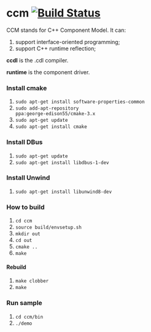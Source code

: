 # ccm [![Build Status](https://travis-ci.org/jingcao80/ccm.svg?branch=master)](https://travis-ci.org/jingcao80/ccm)

CCM stands for C++ Component Model. It can:
1. support interface-oriented programming;
2. support C++ runtime reflection;

**ccdl** is the .cdl compiler.

**runtime** is the component driver.

### Install cmake
1. <code>sudo apt-get install software-properties-common</code>
2. <code>sudo add-apt-repository ppa:george-edison55/cmake-3.x</code>
3. <code>sudo apt-get update</code>
4. <code>sudo apt-get install cmake</code>

### Install DBus
1. <code>sudo apt-get update</code>
2. <code>sudo apt-get install libdbus-1-dev</code>

### Install Unwind
1. <code>sudo apt-get install libunwind8-dev</code>

### How to build
1. <code>cd ccm</code>
2. <code>source build/envsetup.sh</code>
2. <code>mkdir out</code>
3. <code>cd out</code>
4. <code>cmake ..</code>
5. <code>make</code>

#### Rebuild
1. <code>make clobber</code>
2. <code>make</code>

### Run sample
1. <code>cd ccm/bin</code>
2. <code>./demo</code>
